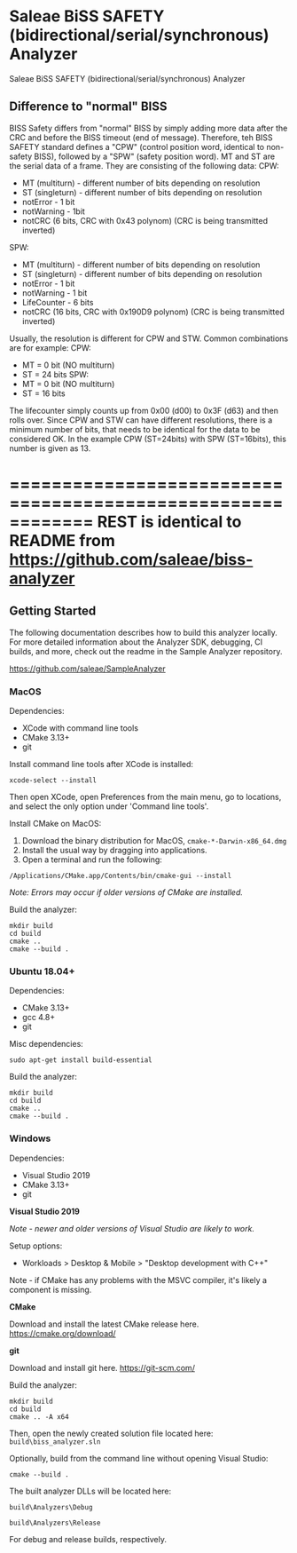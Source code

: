 # Saleae BiSS SAFETY (bidirectional/serial/synchronous) Analyzer

Saleae BiSS SAFETY (bidirectional/serial/synchronous) Analyzer

## Difference to "normal" BISS

BISS Safety differs from "normal" BISS by simply adding more data after the CRC and before the BISS timeout (end of message).
Therefore, teh BISS SAFETY standard defines a "CPW" (control position word, identical to non-safety BISS), followed by a "SPW" (safety position word).
MT and ST are the serial data of a frame.
They are consisting of the following data:
CPW:
+ MT (multiturn) - different number of bits depending on resolution
+ ST (singleturn) - different number of bits depending on resolution
+ notError - 1 bit
+ notWarning - 1bit
+ notCRC (6 bits, CRC with 0x43 polynom) (CRC is being transmitted inverted)

SPW:
+ MT (multiturn) - different number of bits depending on resolution
+ ST (singleturn) - different number of bits depending on resolution
+ notError - 1 bit
+ notWarning - 1 bit
+ LifeCounter - 6 bits
+ notCRC (16 bits, CRC with 0x190D9 polynom) (CRC is being transmitted inverted)

Usually, the resolution is different for CPW and STW.
Common combinations are for example:
CPW:
+ MT = 0 bit (NO multiturn)
+ ST = 24 bits
SPW:
+ MT = 0 bit (NO multiturn)
+ ST = 16 bits

The lifecounter simply counts up from 0x00 (d00) to 0x3F (d63) and then rolls over.
Since CPW and STW can have different resolutions, there is a minimum number of bits, that needs to be identical for the data to be considered OK.
In the example CPW (ST=24bits) with SPW (ST=16bits), this number is given as 13.

============================================================
REST is identical to README from https://github.com/saleae/biss-analyzer
============================================================

## Getting Started

The following documentation describes how to build this analyzer locally. For more detailed information about the Analyzer SDK, debugging, CI builds, and more, check out the readme in the Sample Analyzer repository.

https://github.com/saleae/SampleAnalyzer

### MacOS

Dependencies:

- XCode with command line tools
- CMake 3.13+
- git

Install command line tools after XCode is installed:

```
xcode-select --install
```

Then open XCode, open Preferences from the main menu, go to locations, and select the only option under 'Command line tools'.

Install CMake on MacOS:

1. Download the binary distribution for MacOS, `cmake-*-Darwin-x86_64.dmg`
2. Install the usual way by dragging into applications.
3. Open a terminal and run the following:

```
/Applications/CMake.app/Contents/bin/cmake-gui --install
```

_Note: Errors may occur if older versions of CMake are installed._

Build the analyzer:

```
mkdir build
cd build
cmake ..
cmake --build .
```

### Ubuntu 18.04+

Dependencies:

- CMake 3.13+
- gcc 4.8+
- git

Misc dependencies:

```
sudo apt-get install build-essential
```

Build the analyzer:

```
mkdir build
cd build
cmake ..
cmake --build .
```

### Windows

Dependencies:

- Visual Studio 2019
- CMake 3.13+
- git

**Visual Studio 2019**

_Note - newer and older versions of Visual Studio are likely to work._

Setup options:

- Workloads > Desktop & Mobile > "Desktop development with C++"

Note - if CMake has any problems with the MSVC compiler, it's likely a component is missing.

**CMake**

Download and install the latest CMake release here.
https://cmake.org/download/

**git**

Download and install git here.
https://git-scm.com/

Build the analyzer:

```
mkdir build
cd build
cmake .. -A x64
```

Then, open the newly created solution file located here: `build\biss_analyzer.sln`

Optionally, build from the command line without opening Visual Studio:

```
cmake --build .
```

The built analyzer DLLs will be located here:

`build\Analyzers\Debug`

`build\Analyzers\Release`

For debug and release builds, respectively.

